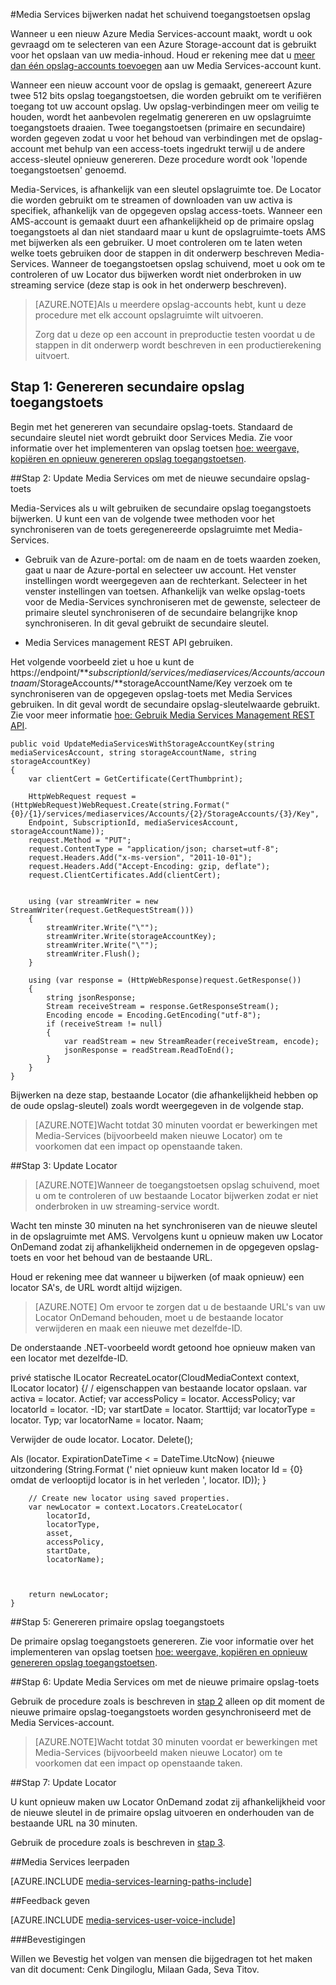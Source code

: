 <properties 
    pageTitle="Media Services bijwerken na opslag toegangstoetsen schuivend | Microsoft Azure" 
    description="In dit artikel krijgt u richtlijnen voor het bijwerken van Media Services na opslag toegangstoetsen schuivend." 
    services="media-services" 
    documentationCenter="" 
    authors="Juliako"
    manager="erikre" 
    editor=""/>

<tags 
    ms.service="media-services" 
    ms.workload="media" 
    ms.tgt_pltfrm="na" 
    ms.devlang="na" 
    ms.topic="article" 
    ms.date="09/26/2016" 
    ms.author="milangada;cenkdin;juliako"/>

#<a name="update-media-services-after-rolling-storage-access-keys"></a>Media Services bijwerken nadat het schuivend toegangstoetsen opslag

Wanneer u een nieuw Azure Media Services-account maakt, wordt u ook gevraagd om te selecteren van een Azure Storage-account dat is gebruikt voor het opslaan van uw media-inhoud. Houd er rekening mee dat u [meer dan één opslag-accounts toevoegen](meda-services-managing-multiple-storage-accounts.md) aan uw Media Services-account kunt.

Wanneer een nieuw account voor de opslag is gemaakt, genereert Azure twee 512 bits opslag toegangstoetsen, die worden gebruikt om te verifiëren toegang tot uw account opslag. Uw opslag-verbindingen meer om veilig te houden, wordt het aanbevolen regelmatig genereren en uw opslagruimte toegangstoets draaien. Twee toegangstoetsen (primaire en secundaire) worden gegeven zodat u voor het behoud van verbindingen met de opslag-account met behulp van een access-toets ingedrukt terwijl u de andere access-sleutel opnieuw genereren. Deze procedure wordt ook 'lopende toegangstoetsen' genoemd.

Media-Services, is afhankelijk van een sleutel opslagruimte toe. De Locator die worden gebruikt om te streamen of downloaden van uw activa is specifiek, afhankelijk van de opgegeven opslag access-toets. Wanneer een AMS-account is gemaakt duurt een afhankelijkheid op de primaire opslag toegangstoets al dan niet standaard maar u kunt de opslagruimte-toets AMS met bijwerken als een gebruiker. U moet controleren om te laten weten welke toets gebruiken door de stappen in dit onderwerp beschreven Media-Services. Wanneer de toegangstoetsen opslag schuivend, moet u ook om te controleren of uw Locator dus bijwerken wordt niet onderbroken in uw streaming service (deze stap is ook in het onderwerp beschreven).

>[AZURE.NOTE]Als u meerdere opslag-accounts hebt, kunt u deze procedure met elk account opslagruimte wilt uitvoeren.
>
>Zorg dat u deze op een account in preproductie testen voordat u de stappen in dit onderwerp wordt beschreven in een productierekening uitvoert.


## <a name="step-1-regenerate-secondary-storage-access-key"></a>Stap 1: Genereren secundaire opslag toegangstoets

Begin met het genereren van secundaire opslag-toets. Standaard de secundaire sleutel niet wordt gebruikt door Services Media.  Zie voor informatie over het implementeren van opslag toetsen [hoe: weergave, kopiëren en opnieuw genereren opslag toegangstoetsen](../storage-create-storage-account.md#view-copy-and-regenerate-storage-access-keys).
  
##<a id="step2"></a>Stap 2: Update Media Services om met de nieuwe secundaire opslag-toets

Media-Services als u wilt gebruiken de secundaire opslag toegangstoets bijwerken. U kunt een van de volgende twee methoden voor het synchroniseren van de toets geregenereerde opslagruimte met Media-Services.

- Gebruik van de Azure-portal: om de naam en de toets waarden zoeken, gaat u naar de Azure-portal en selecteer uw account. Het venster instellingen wordt weergegeven aan de rechterkant. Selecteer in het venster instellingen van toetsen. Afhankelijk van welke opslag-toets voor de Media-Services synchroniseren met de gewenste, selecteer de primaire sleutel synchroniseren of de secundaire belangrijke knop synchroniseren. In dit geval gebruikt de secundaire sleutel.

- Media Services management REST API gebruiken.

Het volgende voorbeeld ziet u hoe u kunt de https://endpoint/***subscriptionId/services/mediaservices/Accounts/accountnaam*/StorageAccounts/**storageAccountName/Key verzoek om te synchroniseren van de opgegeven opslag-toets met Media Services gebruiken. In dit geval wordt de secundaire opslag-sleutelwaarde gebruikt. Zie voor meer informatie [hoe: Gebruik Media Services Management REST API](http://msdn.microsoft.com/library/azure/dn167656.aspx).
    
    public void UpdateMediaServicesWithStorageAccountKey(string mediaServicesAccount, string storageAccountName, string storageAccountKey)
    {
        var clientCert = GetCertificate(CertThumbprint);
        
        HttpWebRequest request = (HttpWebRequest)WebRequest.Create(string.Format("{0}/{1}/services/mediaservices/Accounts/{2}/StorageAccounts/{3}/Key",
        Endpoint, SubscriptionId, mediaServicesAccount, storageAccountName));
        request.Method = "PUT";
        request.ContentType = "application/json; charset=utf-8";
        request.Headers.Add("x-ms-version", "2011-10-01");
        request.Headers.Add("Accept-Encoding: gzip, deflate");
        request.ClientCertificates.Add(clientCert);
        
        
        using (var streamWriter = new StreamWriter(request.GetRequestStream()))
        {
            streamWriter.Write("\"");
            streamWriter.Write(storageAccountKey);
            streamWriter.Write("\"");
            streamWriter.Flush();
        }
        
        using (var response = (HttpWebResponse)request.GetResponse())
        {
            string jsonResponse;
            Stream receiveStream = response.GetResponseStream();
            Encoding encode = Encoding.GetEncoding("utf-8");
            if (receiveStream != null)
            {
                var readStream = new StreamReader(receiveStream, encode);
                jsonResponse = readStream.ReadToEnd();
            }
        }
    }

Bijwerken na deze stap, bestaande Locator (die afhankelijkheid hebben op de oude opslag-sleutel) zoals wordt weergegeven in de volgende stap.

>[AZURE.NOTE]Wacht totdat 30 minuten voordat er bewerkingen met Media-Services (bijvoorbeeld maken nieuwe Locator) om te voorkomen dat een impact op openstaande taken.

##<a name="step-3-update-locators"></a>Stap 3: Update Locator

>[AZURE.NOTE]Wanneer de toegangstoetsen opslag schuivend, moet u om te controleren of uw bestaande Locator bijwerken zodat er niet onderbroken in uw streaming-service wordt.

Wacht ten minste 30 minuten na het synchroniseren van de nieuwe sleutel in de opslagruimte met AMS. Vervolgens kunt u opnieuw maken uw Locator OnDemand zodat zij afhankelijkheid ondernemen in de opgegeven opslag-toets en voor het behoud van de bestaande URL.

Houd er rekening mee dat wanneer u bijwerken (of maak opnieuw) een locator SA's, de URL wordt altijd wijzigen.

>[AZURE.NOTE] Om ervoor te zorgen dat u de bestaande URL's van uw Locator OnDemand behouden, moet u de bestaande locator verwijderen en maak een nieuwe met dezelfde-ID.

De onderstaande .NET-voorbeeld wordt getoond hoe opnieuw maken van een locator met dezelfde-ID.

privé statische ILocator RecreateLocator(CloudMediaContext context, ILocator locator) {/ / eigenschappen van bestaande locator opslaan.
var activa = locator. Actief; var accessPolicy = locator. AccessPolicy; var locatorId = locator. -ID; var startDate = locator. Starttijd; var locatorType = locator. Typ; var locatorName = locator. Naam;

Verwijder de oude locator.
Locator. Delete();

Als (locator. ExpirationDateTime < = DateTime.UtcNow) {nieuwe uitzondering (String.Format (' niet opnieuw kunt maken locator Id = {0} omdat de verlooptijd locator is in het verleden ', locator. ID)); }
    
        // Create new locator using saved properties.
        var newLocator = context.Locators.CreateLocator(
            locatorId,
            locatorType,
            asset,
            accessPolicy,
            startDate,
            locatorName);
    
    
    
        return newLocator;
    }


##<a name="step-5-regenerate--primary-storage-access-key"></a>Stap 5: Genereren primaire opslag toegangstoets

De primaire opslag toegangstoets genereren. Zie voor informatie over het implementeren van opslag toetsen [hoe: weergave, kopiëren en opnieuw genereren opslag toegangstoetsen](../storage-create-storage-account.md#view-copy-and-regenerate-storage-access-keys).

##<a name="step-6-update-media-services-to-use-the-new-primary-storage-key"></a>Stap 6: Update Media Services om met de nieuwe primaire opslag-toets
    
Gebruik de procedure zoals is beschreven in [stap 2](media-services-roll-storage-access-keys.md#step2) alleen op dit moment de nieuwe primaire opslag-toegangstoets worden gesynchroniseerd met de Media Services-account.

>[AZURE.NOTE]Wacht totdat 30 minuten voordat er bewerkingen met Media-Services (bijvoorbeeld maken nieuwe Locator) om te voorkomen dat een impact op openstaande taken.

##<a name="step-7-update-locators"></a>Stap 7: Update Locator  

U kunt opnieuw maken uw Locator OnDemand zodat zij afhankelijkheid voor de nieuwe sleutel in de primaire opslag uitvoeren en onderhouden van de bestaande URL na 30 minuten.

Gebruik de procedure zoals is beschreven in [stap 3](media-services-roll-storage-access-keys.md#step-3-update-locators).


##<a name="media-services-learning-paths"></a>Media Services leerpaden

[AZURE.INCLUDE [media-services-learning-paths-include](../../includes/media-services-learning-paths-include.md)]

##<a name="provide-feedback"></a>Feedback geven

[AZURE.INCLUDE [media-services-user-voice-include](../../includes/media-services-user-voice-include.md)]



###<a name="acknowledgments"></a>Bevestigingen 

Willen we Bevestig het volgen van mensen die bijgedragen tot het maken van dit document: Cenk Dingiloglu, Milaan Gada, Seva Titov.
